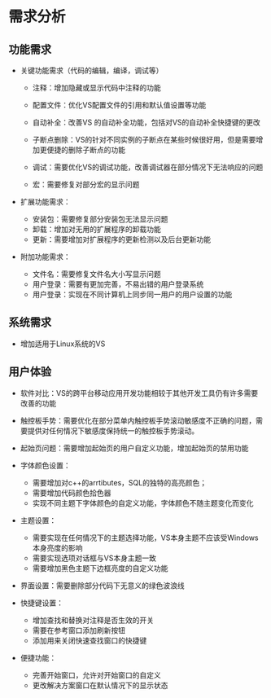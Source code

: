 # 需求分析

## 功能需求

- 关键功能需求（代码的编辑，编译，调试等）

  - 注释：增加隐藏或显示代码中注释的功能
  - 配置文件：优化VS配置文件的引用和默认值设置等功能
  - 自动补全：改善VS 的自动补全功能，包括对VS的自动补全快捷键的更改
  - 子断点删除：VS的针对不同实例的子断点在某些时候很好用，但是需要增加更便捷的删除子断点的功能

  - 调试：需要优化VS的调试功能，改善调试器在部分情况下无法响应的问题
  - 宏：需要修复对部分宏的显示问题

- 扩展功能需求：

  - 安装包：需要修复部分安装包无法显示问题
  - 卸载：增加对无用的扩展程序的卸载功能
  - 更新：需要增加对扩展程序的更新检测以及后台更新功能

- 附加功能需求：

  - 文件名：需要修复文件名大小写显示问题
  - 用户登录：需要有更加完善，不易出错的用户登录系统
  - 用户登录：实现在不同计算机上同步同一用户的用户设置的功能

## 系统需求

- 增加适用于Linux系统的VS



## 用户体验

- 软件对比：VS的跨平台移动应用开发功能相较于其他开发工具仍有许多需要改善的功能

- 触控板手势：需要优化在部分菜单内触控板手势滚动敏感度不正确的问题，需要提供对任何情况下敏感度保持统一的触控板手势滚动。

- 起始页问题：需要增加起始页的用户自定义功能，增加起始页的禁用功能

- 字体颜色设置：

  - 需要增加对c++的arrtibutes，SQL的独特的高亮颜色；
  - 需要增加代码颜色拾色器
  - 实现不同主题下字体颜色的自定义功能，字体颜色不随主题变化而变化

- 主题设置：

  - 需要实现在任何情况下的主题选择功能，VS本身主题不应该受Windows本身亮度的影响
  - 需要实现选项对话框与VS本身主题一致
  - 需要增加黑色主题下边框亮度的自定义功能

- 界面设置：需要删除部分代码下无意义的绿色波浪线

- 快捷键设置：

  - 增加查找和替换对注释是否生效的开关
  - 需要在参考窗口添加刷新按钮
  - 添加用来关闭快速查找窗口的快捷键

- 便捷功能：

  - 完善开始窗口，允许对开始窗口的自定义
  - 更改解决方案窗口在默认情况下的显示状态

  